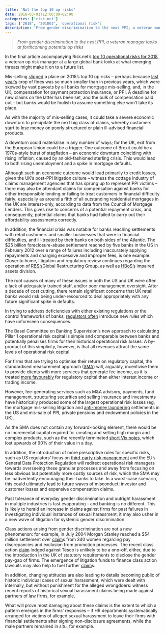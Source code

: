 ```yaml
---
title: 'Not the top 10 op risks'
date: 2018-03-01T12:00:00+02:00
categories: ['risk-net']
tags: ['2018', '201803', 'operational risk']
description: 'From gender discrimination to the next PPI, a veteran manager looks at forthcoming potential op risks'
---
```


> _From gender discrimination to the next PPI, a veteran manager looks at forthcoming potential op risks_

In the final article accompanying Risk.net’s [top 10 operational risks for 2018](http://www.risk.net/risk-management/5424761/top-10-operational-risks-for-2018), a veteran op risk manager at a large global bank looks at what emerging threats might make it on to a future list.

Mis-selling [slipped](https://www.risk.net/5423321?utm_source=article&utm_medium=risk.net&utm_campaign=Top10oprisk1810) a place on 2018’s top 10 op risks – perhaps because [last year’s](https://www.risk.net/comment/5384771/top-10-op-risk-losses-of-2017-crisis-era-fines-abate) crop of fines was so much smaller than in previous years, which were skewed by vast payouts by all banks for mortgage mis-selling, and, in the UK, compensation for payment protection insurance, or PPI. A deadline for new claims on the latter has been set, and the bulk of compensation paid out – but banks would be foolish to assume something else won’t take its place.

As with the majority of mis-selling cases, it could take a severe economic downturn to precipitate the next big class of claims, whereby customers start to lose money on poorly structured or plain ill-advised financial products.

A downturn could materialise in any number of ways; for the UK, exit from the European Union could be a trigger. One outcome of Brexit could be a 1970s-style burst of stagflation – an economic downturn coinciding with rising inflation, caused by an old-fashioned sterling crisis. This would lead to both rising unemployment and a spike in mortgage defaults.

Although such an economic outcome would lead primarily to credit losses, given the UK’s post-PPI litigation culture – witness the cottage industry of claims management agencies that has sprung up to represent PPI victims – there may also be attendant claims for compensation against banks for either irresponsible lending or failing to treat customers in financial difficulty fairly; especially as around a fifth of all outstanding residential mortgages in the UK are interest-only, according to data from the Council of Mortgage Lenders. This gives rise to concerns of a potential repayment crisis, and, consequently, potential claims that banks had failed to carry out their affordability assessments correctly.

In addition, the financial crisis was notable for banks reaching settlements with retail customers and smaller businesses that were in financial difficulties, and ill-treated by their banks on both sides of the Atlantic. The $25 billion foreclosure-abuse settlement reached by five banks in the US in February 2012 over a range of failures including inaccurately applying repayments and charging excessive and improper fees, is one example. Closer to home, litigation and regulatory review continues regarding the operation of [RBS’s](https://www.rbs.com/rbs/GRGComplaintsProcess.html)Global Restructuring Group, as well as [HBoS’s](http://www.lloydsbankinggroup.com/Media/Press-Releases/press-releases-2017/lloyds-banking-group/update-on-hbos-reading-customer-reviews-and-appointment-of-independent-legal-expert/) impaired assets division.

The root causes of many of these issues in both the US and UK were often a lack of adequately trained staff, and/or poor management oversight. After a decade of cost cutting, there remain significant concerns that UK retail banks would risk being under-resourced to deal appropriately with any future significant spike in defaults.

In trying to address deficiencies with either existing regulations or the control frameworks of banks, [regulators often](http://www.risk.net/risk-management/5423346/top-10-op-risks-2018-regulatory-risk) introduce new rules which have unforeseen consequences.

The Basel Committee on Banking Supervision’s new approach to calculating Pillar 1 operational risk capital is simple and comparable between banks and potentially penalises firms for their historical operational risk losses. A by-product of this simplicity, however, is that all revenues attract the same levels of operational risk capital.

For firms that are trying to optimise their return on regulatory capital, the standardised measurement approach ([SMA](https://www.risk.net/topics/standardised-measurement-approach-sma)) will, arguably, incentivise them to provide clients with more services that generate fee income, as it is treated [more favourably](https://www.risk.net/risk-management/5387256/chinese-megabanks-set-to-lose-out-in-switch-to-sma) for regulatory capital than either interest income or trading income.

However, fee-generating services such as M&A advisory, payments, fund management, structuring securities and selling insurance and investments have historically produced some of the largest operational risk losses (eg, the mortgage mis-selling litigation and [anti-money laundering](http://www.risk.net/risk-management/5423356/top-10-op-risks-2018-theft-and-fraud) settlements in the US and mis-sale of PPI, private pensions and endowment policies in the UK).

As the SMA does not contain any forward-looking element, there would be no incremental capital required for creating and selling high margin and complex products, such as the recently terminated [short Vix notes](http://www.risk.net/derivatives/5405726/xiv-hedging-rule-helped-protect-credit-suisse), which lost upwards of 90% of their value in a day.

In addition, the introduction of more prescriptive rules for specific risks, such as US regulators’ focus on [third-party risk management](https://www.risk.net/risk-management/5423361/top-10-op-risks-2018-outsourcing) and the EU’s General Data Protection Regulation will redirect operational risk managers towards overseeing these granular processes and away from focusing on less obvious but potentially more costly sources of risk, which the SMA may be inadvertently encouraging their banks to take. In a worst-case scenario, this could ultimately lead to future waves of misconduct; investor and customer losses and expensive compensation claims.

Past tolerance of everyday gender discrimination and outright harassment in multiple industries is fast evaporating – and banking is no different. This is likely to herald an increase in claims against firms for past failures in investigating individual instances of sexual harassment; it may also usher in a new wave of litigation for systemic gender discrimination.

Class actions arising from gender discrimination are not a new phenomenon: for example, in July 2004 Morgan Stanley reached a $54 million settlement over [claim](https://www.leighday.co.uk/News/News-2018/February-2018/Leigh-Day-launch-£4bn-equal-pay-claim-against-TESC)s from 340 women regarding pay discrepancies and exclusion from promotion processes. The recent class action [claim](https://www.leighday.co.uk/News/News-2018/February-2018/Leigh-Day-launch-£4bn-equal-pay-claim-against-TESC) lodged against Tesco is unlikely to be a one-off, either, due to the introduction in the UK of statutory requirements to disclose the gender pay-gap of firms. The emergence of litigation funds to finance class action lawsuits may also help to fuel further [claim](https://www.leighday.co.uk/News/News-2018/February-2018/Leigh-Day-launch-£4bn-equal-pay-claim-against-TESC)s.

In addition, changing attitudes are also leading to details becoming public of historic individual cases of sexual harassment, which were dealt with internally, but without punishment for the alleged wrongdoers: witness recent reports of historical sexual harassment claims being made against partners of law firms, for example.

What will prove most damaging about these claims is the extent to which a pattern emerges in the firms’ responses – if HR departments systematically arranged for victims of alleged sexual harassment to leave their firms with financial settlements after signing non-disclosure agreements, while the male partners remained in situ, for example.

